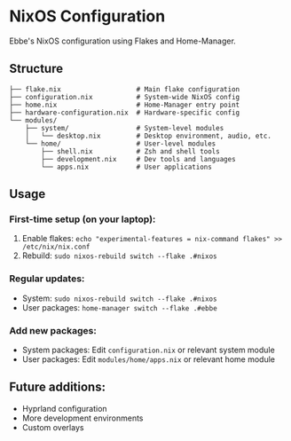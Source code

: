 # NixOS Configuration

Ebbe's NixOS configuration using Flakes and Home-Manager.

## Structure

```
├── flake.nix                   # Main flake configuration
├── configuration.nix           # System-wide NixOS config
├── home.nix                    # Home-Manager entry point
├── hardware-configuration.nix  # Hardware-specific config
└── modules/
    ├── system/                 # System-level modules
    │   └── desktop.nix         # Desktop environment, audio, etc.
    └── home/                   # User-level modules
        ├── shell.nix           # Zsh and shell tools
        ├── development.nix     # Dev tools and languages
        └── apps.nix            # User applications
```

## Usage

### First-time setup (on your laptop):
1. Enable flakes: `echo "experimental-features = nix-command flakes" >> /etc/nix/nix.conf`
2. Rebuild: `sudo nixos-rebuild switch --flake .#nixos`

### Regular updates:
- System: `sudo nixos-rebuild switch --flake .#nixos`
- User packages: `home-manager switch --flake .#ebbe`

### Add new packages:
- System packages: Edit `configuration.nix` or relevant system module
- User packages: Edit `modules/home/apps.nix` or relevant home module

## Future additions:
- Hyprland configuration
- More development environments
- Custom overlays